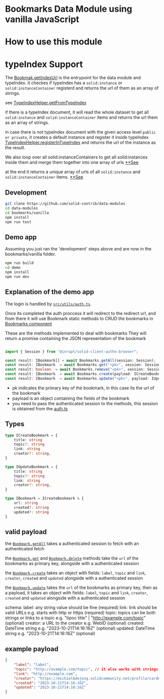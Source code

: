 # Bookmarks Data Module using vanilla JavaScript

# How to use this module

# typeIndex Support

The [Bookmak.getIndexUrl](https://github.com/solid-contrib/data-modules/blob/c717e683a27904d51fc602c2afa89d45b749293e/bookmarks/vanilla/src/modules/Bookmark.ts#L58C29-L58C29) is the entrypoint for the data module and typeIndex.
it checkes if typeIndex has a `solid:instance` or `solid:instanceContainer` registerd and returns the url of them as an array of strings.

see [TypeIndexHelper.getFromTypeIndex](https://github.com/solid-contrib/data-modules/blob/c717e683a27904d51fc602c2afa89d45b749293e/bookmarks/vanilla/src/utils/TypeIndexHelper.ts#L49C25-L49C41)

if there is a typeIndex document, it will read the whole dataset to get all `solid:instance` and `solid:instanceContainer` items and returns the url them as an array of strings.

in case there is not typeIndex document with the given access level `public or private`, it creates a default instance and register it inside typeIndex [TypeIndexHelper.registerInTypeIndex](https://github.com/solid-contrib/data-modules/blob/c717e683a27904d51fc602c2afa89d45b749293e/bookmarks/vanilla/src/modules/Bookmark.ts#L67) and returns the url of the instance as the result.


We also loop over all solid:instanceContainers to get all solid:instances inside them and merge them together into one array of urls [**See](https://github.com/solid-contrib/data-modules/blob/c717e683a27904d51fc602c2afa89d45b749293e/bookmarks/vanilla/src/utils/TypeIndexHelper.ts#L75-L83)

at the end it returns a unique array of urls of all `solid:instance` and `solid:instanceContainer` items.
[**See](https://github.com/solid-contrib/data-modules/blob/c717e683a27904d51fc602c2afa89d45b749293e/bookmarks/vanilla/src/utils/TypeIndexHelper.ts#L88C45-L88C45)

<!-- otherwise it creates a default instance and register it inside typeIndex [TypeIndexHelper.registerInTypeIndex](https://github.com/solid-contrib/data-modules/blob/c717e683a27904d51fc602c2afa89d45b749293e/bookmarks/vanilla/src/modules/Bookmark.ts#L67) and returns the url of the instance -->

## Development

```bash
git clone https://github.com/solid-contrib/data-modules
cd data-modules
cd bookmarks/vanilla
npm install
npm run test
```

## Demo app

Assuming you just ran the 'development' steps above and are now in the bookmarks/vanilla folder.

```bash
npm run build
cd demo
npm install
npm run dev
```

## Explanation of the demo app

The login is handled by [`src/utils/auth.ts`](https://github.com/solid-contrib/data-modules/blob/main/bookmarks/vanilla/demo/src/utils/auth.ts).

Once its completed the auth proccess it will redirect to the redirect url, and from there it will use Bookmark static methods to CRUD the bookmarks in [Bookmarks component](https://github.com/solid-contrib/data-modules/blob/main/bookmarks/vanilla/demo/src/components/Bookmarks/Bookmarks.tsx)


These are the methods implemented to deal with bookmarks
They will return a promise containing the JSON representation of the bookmark

```typescript

import { Session } from "@inrupt/solid-client-authn-browser";

const result: IBookmark[] = await Bookmarks.getAll(session: Session);
const result: IBookmark  = await Bookmarks.get("<pk>", session: Session);
const result: boolean  = await Bookmarks.remove("<pk>", session: Session);
const result: IBookmark  = await Bookmarks.create(payload: ICreateBookmark, session: Session);
const result: IBookmark  = await Bookmarks.update("<pk>", payload: IUpdateBookmark, session: Session);
```

- pk indicates the primary key of the bookmark, in this case its the url of the bookmark
- payload is an object containing the fields of the bookmark
- you need to pass the authenticated session to the methods, this session is obtained from the [auth.ts](https://github.com/solid-contrib/data-modules/blob/main/bookmarks/vanilla/demo/src/utils/auth.ts)


## Types

```typescript
type ICreateBookmark = {
    title: string
    topic?: string
    link: string
    creator?: string,
}

type IUpdateBookmark = {
    title: string
    topic?: string
    link: string
    creator?: string,
}

type IBookmark = ICreateBookmark & {
    url: string
    created?: string
    updated?: string
}
```


## valid payload
the [`Bookmark.getAll`](https://github.com/solid-contrib/data-modules/blob/422cabb91085916e71c5610235f43fc483493d72/bookmarks/vanilla/src/modules/Bookmark.ts#L72) takes a authenticated session to fetch with an authenticated fetch

the [`Bookmark.get`](https://github.com/solid-contrib/data-modules/blob/422cabb91085916e71c5610235f43fc483493d72/bookmarks/vanilla/src/modules/Bookmark.ts#L94) and [`Bookmark.delete`](https://github.com/solid-contrib/data-modules/blob/422cabb91085916e71c5610235f43fc483493d72/bookmarks/vanilla/src/modules/Bookmark.ts#L108) methods take the `url` of the bookmarks as primary key, alongside with a authenticated session

the [`Bookmark.create`](https://github.com/solid-contrib/data-modules/blob/422cabb91085916e71c5610235f43fc483493d72/bookmarks/vanilla/src/modules/Bookmark.ts#L135) takes an object with fields: `label`, `topic` and `link`, `creator`, `created` and `updated` alongside with a authenticated session

the [`Bookmark.update`](https://github.com/solid-contrib/data-modules/blob/422cabb91085916e71c5610235f43fc483493d72/bookmarks/vanilla/src/modules/Bookmark.ts#L169) takes the `url` of the bookmarks as primary key, then as a payload, it takes an object with fields: `label`, `topic` and `link`, `creator`, `created` and `updated` alongside with a authenticated session

schema:
label: any string value should be fine (required)
link: link should be valid URLs e.g. starts with http or https (required)
topic: topics can be both strings or links to a topic e.g. "tipoc title" | "http://example.com/topic" (optional)
creator: a URL to the creator e.g. WebID (optional)
created: DateTime string e.g. "2023-10-21T14:16:16Z" (optional)
updated: DateTime string e.g. "2023-10-21T14:16:16Z" (optional)


## example payload

```json
{
    "label": "label",
    "topic": "http://example.com/topic", // it also works with strings "topic title"
    "link": "http://example.com",
    "creator": "https://michielbdejong.solidcommunity.net/profile/card#me",
    "created": "2023-10-21T14:16:16Z",
    "updated": "2023-10-21T14:16:16Z"
}
```

